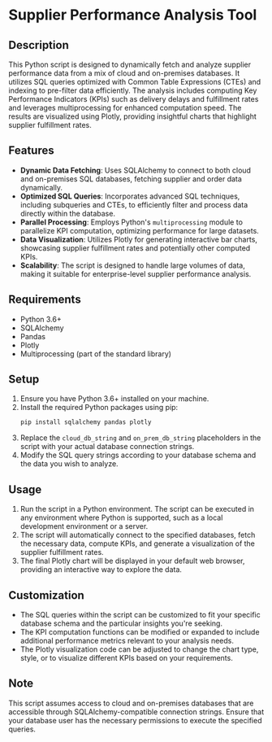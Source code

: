 # Supplier Performance Analysis Tool

## Description
This Python script is designed to dynamically fetch and analyze supplier performance data from a mix of cloud and on-premises databases. It utilizes SQL queries optimized with Common Table Expressions (CTEs) and indexing to pre-filter data efficiently. The analysis includes computing Key Performance Indicators (KPIs) such as delivery delays and fulfillment rates and leverages multiprocessing for enhanced computation speed. The results are visualized using Plotly, providing insightful charts that highlight supplier fulfillment rates.

## Features
- **Dynamic Data Fetching**: Uses SQLAlchemy to connect to both cloud and on-premises SQL databases, fetching supplier and order data dynamically.
- **Optimized SQL Queries**: Incorporates advanced SQL techniques, including subqueries and CTEs, to efficiently filter and process data directly within the database.
- **Parallel Processing**: Employs Python's `multiprocessing` module to parallelize KPI computation, optimizing performance for large datasets.
- **Data Visualization**: Utilizes Plotly for generating interactive bar charts, showcasing supplier fulfillment rates and potentially other computed KPIs.
- **Scalability**: The script is designed to handle large volumes of data, making it suitable for enterprise-level supplier performance analysis.

## Requirements
- Python 3.6+
- SQLAlchemy
- Pandas
- Plotly
- Multiprocessing (part of the standard library)

## Setup
1. Ensure you have Python 3.6+ installed on your machine.
2. Install the required Python packages using pip:
   ```bash
   pip install sqlalchemy pandas plotly
   ```
3. Replace the `cloud_db_string` and `on_prem_db_string` placeholders in the script with your actual database connection strings.
4. Modify the SQL query strings according to your database schema and the data you wish to analyze.

## Usage
1. Run the script in a Python environment. The script can be executed in any environment where Python is supported, such as a local development environment or a server.
2. The script will automatically connect to the specified databases, fetch the necessary data, compute KPIs, and generate a visualization of the supplier fulfillment rates.
3. The final Plotly chart will be displayed in your default web browser, providing an interactive way to explore the data.

## Customization
- The SQL queries within the script can be customized to fit your specific database schema and the particular insights you're seeking.
- The KPI computation functions can be modified or expanded to include additional performance metrics relevant to your analysis needs.
- The Plotly visualization code can be adjusted to change the chart type, style, or to visualize different KPIs based on your requirements.

## Note
This script assumes access to cloud and on-premises databases that are accessible through SQLAlchemy-compatible connection strings. Ensure that your database user has the necessary permissions to execute the specified queries.
